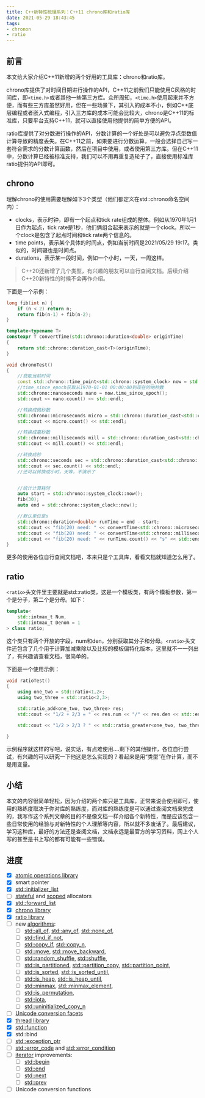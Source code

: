 ```yaml
---
title: C++新特性梳理系列：C++11 chrono库和ratio库
date: 2021-05-29 18:43:45
tags:
- chronon
- ratio
---
```


## 前言

本文给大家介绍C++11新增的两个好用的工具库：chrono和ratio库。

chrono库提供了对时间日期进行操作的API，C++11之前我们只能使用C风格的时间库，即`<time.h>`或者其他一些第三方库。众所周知，`<time.h>`使用起来并不方便，而有些三方库虽然好用，但在一些场景下，其引入的成本不小，例如C++底层编程或者嵌入式编程，引入三方库的成本可能会比较大，chrono是C++11的标准库，只要平台支持C++11，就可以直接使用他提供的简单方便的API。

ratio库提供了对分数进行操作的API，分数计算的一个好处是可以避免浮点型数值计算导致的精度丢失。在C++11之前，如果要进行分数运算，一般会选择自己写一套符合需求的分数计算函数，然后在项目中使用，或者使用第三方库。但在C++11中，分数计算已经被标准支持，我们可以不用再重复造轮子了，直接使用标准库ratio提供的API即可。

## chrono

理解chrono的使用需要理解如下3个类型（他们都定义在std::chrono命名空间内）：

- clocks，表示时钟，即有一个起点和tick rate组成的整体。例如从1970年1月1日作为起点，tick rate是1秒，他们俩组合起来表示的就是一个clock。所以一个clock是包含了起点时间和tick rate两个信息的。
- time points，表示某个具体的时间点，例如当前时间是2021/05/29 19:17。类似的，时间辍也是时间点。
- durations，表示某一段时间，例如一个小时，一天，一周这样。

> C++20还新增了几个类型，有兴趣的朋友可以自行查阅文档。后续介绍C++20新特性的时候不会再作介绍。

下面是一个示例：

```c++
long fib(int n) {
    if (n < 2) return n;
    return fib(n-1) + fib(n-2);
}

template<typename T>
constexpr T convertTime(std::chrono::duration<double> originTime)
{
    return std::chrono::duration_cast<T>(originTime);
}

void chronoTest()
{
    //获取当前时间
    const std::chrono::time_point<std::chrono::system_clock> now = std::chrono::system_clock::now();
    //time_since_epoch获取从1970-01-01 00:00:00到现在的纳秒数
    std::chrono::nanoseconds nano = now.time_since_epoch();
    std::cout << nano.count() << std::endl;

    //转换成微秒数
    std::chrono::microseconds micro = std::chrono::duration_cast<std::chrono::microseconds>(nano);
    std::cout << micro.count() << std::endl;

    //转换成毫秒数
    std::chrono::milliseconds mill = std::chrono::duration_cast<std::chrono::milliseconds>(nano);
    std::cout << mill.count() << std::endl;

    //转换成秒
    std::chrono::seconds sec = std::chrono::duration_cast<std::chrono::seconds>(nano);
    std::cout << sec.count() << std::endl;
    //还可以转换成小时，天等，不演示了


    //统计计算耗时
    auto start = std::chrono::system_clock::now();
    fib(30);
    auto end = std::chrono::system_clock::now();

    //默认单位是s
    std::chrono::duration<double> runTime = end - start;
    std::cout << "fib(20) need: " << convertTime<std::chrono::microseconds>(runTime).count() << "us" << std::endl;
    std::cout << "fib(20) need: " << convertTime<std::chrono::milliseconds>(runTime).count() << "ms" << std::endl;
    std::cout << "fib(20) need: " << runTime.count() << "s" << std::endl;
}
```

更多的使用各位自行查阅文档吧，本来只是个工具库，看看文档就知道怎么用了。

## ratio

`<ratio>`头文件里主要就是std::ratio类，这是一个模板类，有两个模板参数，第一个是分子，第二个是分母。如下：

```c++
template<
    std::intmax_t Num,
    std::intmax_t Denom = 1
> class ratio;
```

这个类只有两个开放的字段，num和den，分别获取其分子和分母。`<ratio>`头文件还包含了几个用于计算加减乘除以及比较的模板偏特化版本，这里就不一一列出了，有兴趣请查看文档，很简单的。

下面是一个使用示例：

```c++
void ratioTest()
{
    using one_two = std::ratio<1,2>;
    using two_three = std::ratio<2,3>;

    std::ratio_add<one_two, two_three> res;
    std::cout << "1/2 + 2/3 = " << res.num << "/" << res.den << std::endl;

    std::cout << "1/2 > 2/3 ? " << std::ratio_greater<one_two, two_three>::value << std::endl;

}
```

示例程序就这样的写吧，说实话，有点难使用....剩下的其他操作，各位自行尝试，有兴趣的可以研究一下他这是怎么实现的？看起来是用“类型”在作计算，而不是用变量。

## 小结

本文的内容很简单轻松，因为介绍的两个库只是工具库，正常来说会使用即可，使用的熟练度取决于你对库的熟练度，而对库的熟练度是可以通过查阅文档来完成的，我写作这个系列文章的目的不是像文档一样介绍各个新特性，而是应该包含一些日常使用的经验与对新特性的个人理解等内容，所以就不多废话了。最后建议，学习这种库，最好的方法还是查阅文档，文档永远是最官方的学习资料，网上个人写的甚至是书上写的都有可能有一些错误。

## 进度

- [x] [atomic operations library](https://en.cppreference.com/w/cpp/atomic)
- [x] smart pointer
- [x] [std::initializer_list](https://en.cppreference.com/w/cpp/utility/initializer_list)
- [ ] [stateful](https://en.cppreference.com/w/cpp/named_req/Allocator#Stateful_and_stateless_allocators) and [scoped](https://en.cppreference.com/w/cpp/memory/scoped_allocator_adaptor) allocators
- [x] [std::forward_list](https://en.cppreference.com/w/cpp/container/forward_list)
- [x] [chrono library](https://en.cppreference.com/w/cpp/chrono)
- [x] [ratio library](https://en.cppreference.com/w/cpp/numeric/ratio)
- [ ] new [algorithms](https://en.cppreference.com/w/cpp/algorithm):
  - [ ] [std::all_of](https://en.cppreference.com/w/cpp/algorithm/all_any_none_of), [std::any_of](https://en.cppreference.com/w/cpp/algorithm/all_any_none_of), [std::none_of](https://en.cppreference.com/w/cpp/algorithm/all_any_none_of),
  - [ ] [std::find_if_not](https://en.cppreference.com/w/cpp/algorithm/find),
  - [ ] [std::copy_if](https://en.cppreference.com/w/cpp/algorithm/copy), [std::copy_n](https://en.cppreference.com/w/cpp/algorithm/copy_n),
  - [ ] [std::move](https://en.cppreference.com/w/cpp/algorithm/move), [std::move_backward](https://en.cppreference.com/w/cpp/algorithm/move_backward),
  - [ ] [std::random_shuffle](https://en.cppreference.com/w/cpp/algorithm/random_shuffle), [std::shuffle](https://en.cppreference.com/w/cpp/algorithm/random_shuffle),
  - [ ] [std::is_partitioned](https://en.cppreference.com/w/cpp/algorithm/is_partitioned), [std::partition_copy](https://en.cppreference.com/w/cpp/algorithm/partition_copy), [std::partition_point](https://en.cppreference.com/w/cpp/algorithm/partition_point),
  - [ ] [std::is_sorted](https://en.cppreference.com/w/cpp/algorithm/is_sorted), [std::is_sorted_until](https://en.cppreference.com/w/cpp/algorithm/is_sorted_until),
  - [ ] [std::is_heap](https://en.cppreference.com/w/cpp/algorithm/is_heap), [std::is_heap_until](https://en.cppreference.com/w/cpp/algorithm/is_heap_until),
  - [ ] [std::minmax](https://en.cppreference.com/w/cpp/algorithm/minmax), [std::minmax_element](https://en.cppreference.com/w/cpp/algorithm/minmax_element),
  - [ ] [std::is_permutation](https://en.cppreference.com/w/cpp/algorithm/is_permutation),
  - [ ] [std::iota](https://en.cppreference.com/w/cpp/algorithm/iota),
  - [ ] [std::uninitialized_copy_n](https://en.cppreference.com/w/cpp/memory/uninitialized_copy_n)
- [ ] [Unicode conversion facets](https://en.cppreference.com/w/cpp/locale#Locale-independent_unicode_conversion_facets)
- [x] [thread library](https://en.cppreference.com/w/cpp/thread)
- [x] [std::function](https://en.cppreference.com/w/cpp/utility/functional/function)
- [x] std::bind
- [ ] [std::exception_ptr](https://en.cppreference.com/w/cpp/error/exception_ptr)
- [ ] [std::error_code](https://en.cppreference.com/w/cpp/error/error_code) and [std::error_condition](https://en.cppreference.com/w/cpp/error/error_condition)
- [ ] [iterator](https://en.cppreference.com/w/cpp/iterator) improvements:
  - [ ] [std::begin](https://en.cppreference.com/w/cpp/iterator/begin)
  - [ ] [std::end](https://en.cppreference.com/w/cpp/iterator/end)
  - [ ] [std::next](https://en.cppreference.com/w/cpp/iterator/next)
  - [ ] [std::prev](https://en.cppreference.com/w/cpp/iterator/prev)
- [ ] Unicode conversion functions